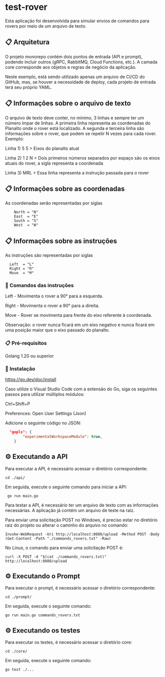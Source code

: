 # test-rover

Esta aplicação foi desenvolvida para simular envios de comandos para rovers por meio de um arquivo de texto.

## 📋 Arquitetura

O projeto monorepo contém dois pontos de entrada (API e prompt), podendo incluir outros (gRPC, RabbitMQ, Cloud Functions, etc.). A camada core corresponde aos objetos e regras de negócio da aplicação.

Neste exemplo, está sendo utilizado apenas um arquivo de CI/CD do GitHub, mas, se houver a necessidade de deploy, cada projeto de entrada terá seu próprio YAML.

## 📋 Informações sobre o arquivo de texto

O arquivo de texto deve conter, no mínimo, 3 linhas e sempre ter um número ímpar de linhas. A primeira linha representa as coordenadas do Planalto onde o rover está localizado. A segunda e terceira linha são informações sobre o rover, que podem se repetir N vezes para cada rover. Exemplo:

Linha 1) 5 5 > Eixos do planalto atual

Linha 2) 1 2 N > Dois primeiros números separados por espaço são os eixos atuais do rover, a sigla representa a coordenada

Linha 3) MRL > Essa linha representa a instrução passada para o rover

## 📋 Informações sobre as coordenadas

As coordenadas serão representadas por siglas

```
	North = "N"
	East  = "E"
	South = "S"
	West  = "W"
```
## 📋 Informações sobre as instruções

As instruções são representadas por siglas

```
  Left  = "L"
  Right = "R"
  Move  = "M"
```
### 📄 Comandos das instruções

Left - Movimenta o rover a 90° para a esquerda.

Right - Movimenta o rover a 90° para a direita.

Move - Rover se movimenta para frente do eixo referente à coordenada.

Observação: o rover nunca ficará em um eixo negativo e nunca ficará em uma posição maior que o eixo passado do planalto.

### 📋 Pré-requisitos

Golang 1.20 ou superior

### 🔧 Instalação

https://go.dev/doc/install

Caso utilize o Visual Studio Code com a extensão do Go, siga os seguintes passos para utilizar múltiplos módulos:

Ctrl+Shift+P

Preferences: Open User Settings (Json)

Adicione o seguinte código no JSON:
```json
  "gopls": {
        "experimentalWorkspaceModule": true,
    }
```    

## ⚙️ Executando a API

Para executar a API, é necessário acessar o diretório correspondente:

```
cd ./api/
```

Em seguida, execute o seguinte comando para iniciar a API:

```
 go run main.go
```

Para testar a API, é necessário ter um arquivo de texto com as informações necessárias. A aplicação já contém um arquivo de teste na raiz.

Para enviar uma solicitação POST no Windows, é preciso estar no diretório raiz do projeto ou alterar o caminho do arquivo no comando:

```
Invoke-WebRequest -Uri http://localhost:8080/upload -Method POST -Body (Get-Content -Path "./commands_rovers.txt" -Raw)
```

No Linux, o comando para enviar uma solicitação POST é:

```
curl -X POST -d "$(cat ./commands_rovers.txt)" http://localhost:8080/upload
```

## ⚙️ Executando o Prompt

Para executar o prompt, é necessário acessar o diretório correspondente:

```
cd ./prompt/
```

Em seguida, execute o seguinte comando:

```
go run main.go commands_rovers.txt
```

## ⚙️ Executando os testes
Para executar os testes, é necessário acessar o diretório core:

```
cd ./core/
```

Em seguida, execute o seguinte comando:

```
go test ./...
```
